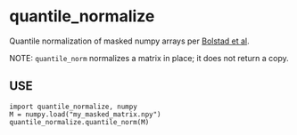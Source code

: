 quantile_normalize
==================

Quantile normalization of masked numpy arrays per [Bolstad et al](http://bmbolstad.com/misc/normalize/normalize.html).

NOTE: `quantile_norm` normalizes a matrix in place; it does not return a copy.

USE
---
    import quantile_normalize, numpy
    M = numpy.load("my_masked_matrix.npy")
    quantile_normalize.quantile_norm(M)
    